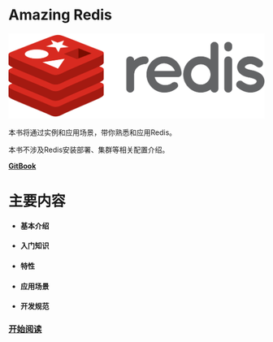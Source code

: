 # Amazing Redis

![](/assets/p1432653421.74.png)

本书将通过实例和应用场景，带你熟悉和应用Redis。

本书不涉及Redis安装部署、集群等相关配置介绍。

[**GitBook**](https://84hero.gitbooks.io/redis_in_action/)

# 主要内容

* #### 基本介绍
* #### 入门知识
* #### 特性
* #### 应用场景
* #### 开发规范

  ### 

### [开始阅读](/ru-men/shi-yao-shi-redis.md)



